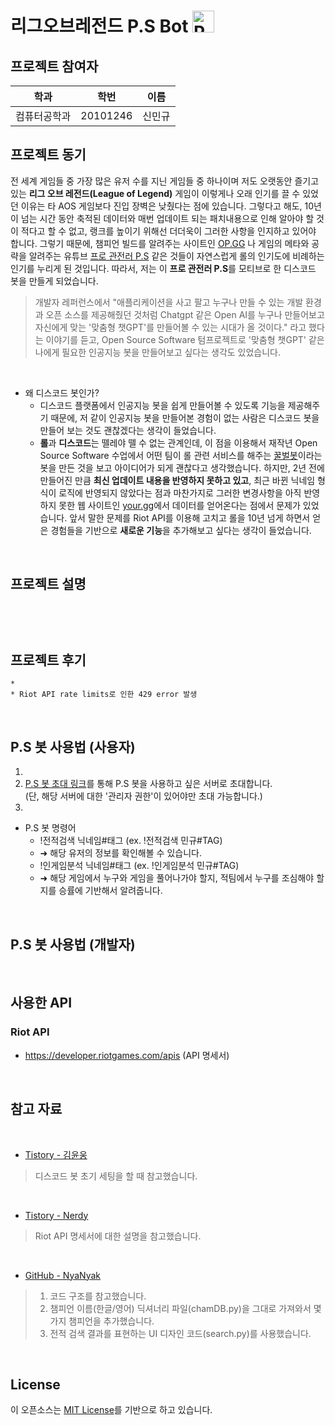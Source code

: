 리그오브레전드 P.S Bot <img src="https://i.ibb.co/4f1nw7T/P-S.webp" width="35px" height="35px" title="px(픽셀) 크기 설정" alt="P.S"></img>
=
프로젝트 참여자
-
|학과|학번|이름|
|---|---|---|
|컴퓨터공학과|20101246|신민규|

프로젝트 동기
-
전 세계 게임들 중 가장 많은 유저 수를 지닌 게임들 중 하나이며 저도 오랫동안 즐기고 있는 **리그 오브 레전드(League of Legend)** 게임이 이렇게나 오래 인기를 끌 수 있었던 이유는 타 AOS 게임보다 진입 장벽은 낮췄다는 점에 있습니다. 그렇다고 해도, 10년이 넘는 시간 동안 축적된 데이터와 매번 업데이트 되는 패치내용으로 인해 알아야 할 것이 적다고 할 수 없고, 랭크를 높이기 위해선 더더욱이 그러한 사항을 인지하고 있어야 합니다. 그렇기 때문에, 챔피언 빌드를 알려주는 사이트인 [OP.GG](https://www.op.gg/champions) 나 게임의 메타와 공략을 알려주는 유튜브 [프로 관전러 P.S](https://www.youtube.com/@ProfessionalSpectator) 같은 것들이 자연스럽게 롤의 인기도에 비례하는 인기를 누리게 된 것입니다. 따라서, 저는 이 **프로 관전러 P.S**를 모티브로 한 디스코드 봇을 만들게 되었습니다.   
> 개발자 레퍼런스에서 "애플리케이션을 사고 팔고 누구나 만들 수 있는 개발 환경과 오픈 소스를 제공해줬던 것처럼 Chatgpt 같은 Open AI를 누구나 만들어보고 자신에게 맞는 '맞춤형 챗GPT'를 만들어볼 수 있는 시대가 올 것이다." 라고 했다는 이야기를 듣고, Open Source Software 텀프로젝트로 '맞춤형 챗GPT' 같은 나에게 필요한 인공지능 봇을 만들어보고 싶다는 생각도 있었습니다.      

</br>

* 왜 디스코드 봇인가?
    * 디스코드 플랫폼에서 인공지능 봇을 쉽게 만들어볼 수 있도록 기능을 제공해주기 때문에, 저 같이 인공지능 봇을 만들어본 경험이 없는 사람은 디스코드 봇을 만들어 보는 것도 괜찮겠다는 생각이 들었습니다.
    * **롤**과 **디스코드**는 뗄레야 뗄 수 없는 관계인데, 이 점을 이용해서 재작년 Open Source Software 수업에서 어떤 팀이 롤 관련 서비스를 해주는 [꿀벌봇](https://github.com/NyaNyak/discord-beebot/tree/main)이라는 봇을 만든 것을 보고 아이디어가 되게 괜찮다고 생각했습니다. 하지만, 2년 전에 만들어진 만큼 **최신 업데이트 내용을 반영하지 못하고 있고**, 최근 바뀐 닉네임 형식이 로직에 반영되지 않았다는 점과 마찬가지로 그러한 변경사항을 아직 반영하지 못한 웹 사이트인 [your.gg](https://your.gg/ko/kr/home)에서 데이터를 얻어온다는 점에서 문제가 있었습니다. 앞서 말한 문제를 Riot API를 이용해 고치고 롤을 10년 넘게 하면서 얻은 경험들을 기반으로 **새로운 기능**을 추가해보고 싶다는 생각이 들었습니다.

</br>

프로젝트 설명
-
```


```

</br>

프로젝트 후기
-
```
* 
* Riot API rate limits로 인한 429 error 발생

```


</br>


P.S 봇 사용법 (사용자)
-
1. 
2. [P.S 봇 초대 링크](https://discord.com/api/oauth2/authorize?client_id=1179801477712195696&permissions=8&scope=bot)를 통해 P.S 봇을 사용하고 싶은 서버로 초대합니다.</br> (단, 해당 서버에 대한 '관리자 권한'이 있어야만 초대 가능합니다.)
3. 

* P.S 봇 명령어
    * !전적검색 닉네임#태그 (ex. !전적검색 민규#TAG)
    * ➜ 해당 유저의 정보를 확인해볼 수 있습니다.
    * !인게임분석 닉네임#태그 (ex. !인게임분석 민규#TAG)
    * ➜ 해당 게임에서 누구와 게임을 풀어나가야 할지, 적팀에서 누구를 조심해야 할지를 승률에 기반해서 알려줍니다.

</br>

P.S 봇 사용법 (개발자)
-


</br>

사용한 API
-
### Riot API
* https://developer.riotgames.com/apis (API 명세서)

</br>

참고 자료
-

</br>

* [Tistory - 김윤웅](https://yunwoong.tistory.com/212)
> 디스코드 봇 초기 세팅을 할 때 참고했습니다.

</br>

* [Tistory - Nerdy](https://whiplash-bd.tistory.com/42)
> Riot API 명세서에 대한 설명을 참고했습니다.

</br>

* [GitHub - NyaNyak](https://github.com/NyaNyak/discord-beebot)
> 1. 코드 구조를 참고했습니다.  
> 2. 챔피언 이름(한글/영어) 딕셔너리 파일(chamDB.py)을 그대로 가져와서 몇 가지 챔피언을 추가했습니다.  
> 3. 전적 검색 결과를 표현하는 UI 디자인 코드(search.py)를 사용했습니다.

</br>

License
-
이 오픈소스는 [MIT License](https://github.com/uykm/P.Sbot-Discord/blob/main/LICENSE)를 기반으로 하고 있습니다.


